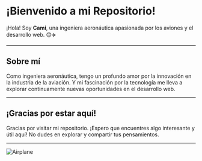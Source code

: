 <!-- Titulo -->
# ¡Bienvenido a mi Repositorio!

<!-- Texto principal -->
¡Hola! Soy **Cami**, una ingeniera aeronáutica apasionada por los aviones y el desarrollo web. 😊✈️

---

<!-- Información adicional -->
## Sobre mí
Como ingeniera aeronáutica, tengo un profundo amor por la innovación en la industria de la aviación. Y mi fascinación por la tecnología me lleva a explorar continuamente nuevas oportunidades en el desarrollo web.

---

<!-- Sección de agradecimiento -->
## ¡Gracias por estar aquí!
Gracias por visitar mi repositorio. ¡Espero que encuentres algo interesante y útil aquí! No dudes en explorar y compartir tus pensamientos.

---

<!-- Sección de imagen -->
<!-- Imagen de un avión -->
![Airplane](https://cdn.pixabay.com/photo/2014/04/02/16/27/airplane-307008_960_720.png)
